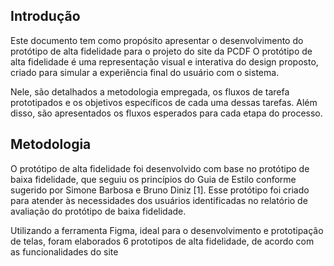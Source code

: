 ## Introdução
Este documento tem como propósito apresentar o desenvolvimento do protótipo de alta fidelidade para o projeto do site da PCDF O protótipo de alta fidelidade é uma representação visual e interativa do design proposto, criado para simular a experiência final do usuário com o sistema.

Nele, são detalhados a metodologia empregada, os fluxos de tarefa prototipados e os objetivos específicos de cada uma dessas tarefas. Além disso, são apresentados os fluxos esperados para cada etapa do processo.

## Metodologia
O protótipo de alta fidelidade foi desenvolvido com base no protótipo de baixa fidelidade, que seguiu os princípios do Guia de Estilo conforme sugerido por Simone Barbosa e Bruno Diniz [1]. Esse protótipo foi criado para atender às necessidades dos usuários identificadas no relatório de avaliação do protótipo de baixa fidelidade.

Utilizando a ferramenta Figma, ideal para o desenvolvimento e prototipação de telas, foram elaborados 6 prototipos de alta fidelidade, de acordo com as funcionalidades do site 